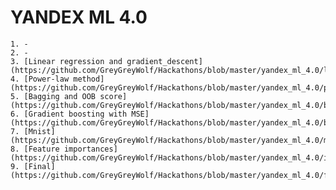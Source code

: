 # YANDEX ML 4.0

    1. -
    2. - 
    3. [Linear regression and gradient_descent](https://github.com/GreyGreyWolf/Hackathons/blob/master/yandex_ml_4.0/linear_regression_and_gradient_descent.ipynb)
    4. [Power-law method](https://github.com/GreyGreyWolf/Hackathons/blob/master/yandex_ml_4.0/power_method.ipynb)
    5. [Bagging and OOB score](https://github.com/GreyGreyWolf/Hackathons/blob/master/yandex_ml_4.0/bagging_and_oob.ipynb)
    6. [Gradient boosting with MSE](https://github.com/GreyGreyWolf/Hackathons/blob/master/yandex_ml_4.0/boosting.ipynb)
    7. [Mnist](https://github.com/GreyGreyWolf/Hackathons/blob/master/yandex_ml_4.0/mnist.ipynb)
    8. [Feature importances](https://github.com/GreyGreyWolf/Hackathons/blob/master/yandex_ml_4.0/importances.ipynb)
    9. [Final](https://github.com/GreyGreyWolf/Hackathons/blob/master/yandex_ml_4.0/final.ipynb)
